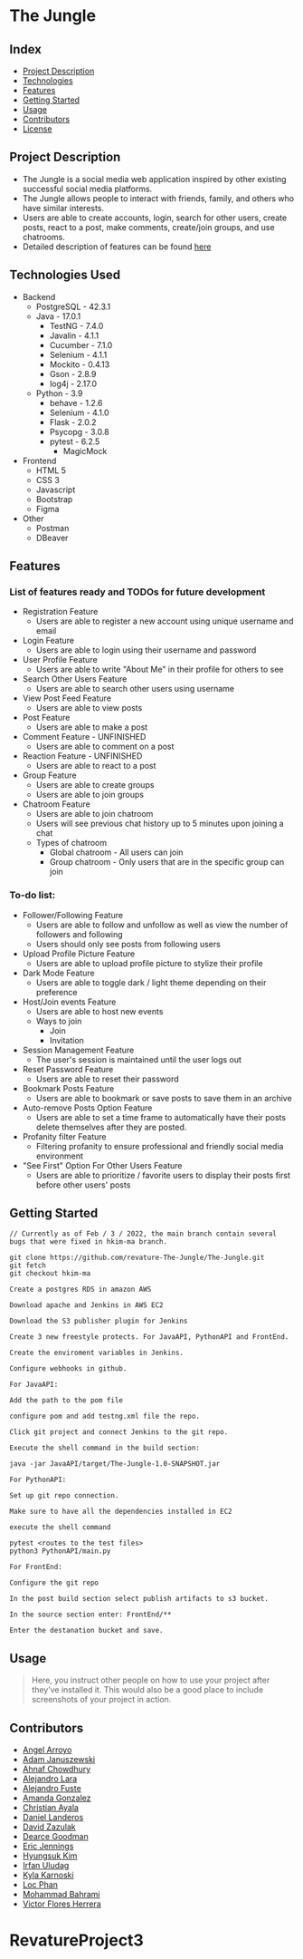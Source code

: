 # The Jungle

## Index
- [Project Description](#project-description)
- [Technologies](#technologies-used)
- [Features](#features)
- [Getting Started](#getting-started)
- [Usage](#usage)
- [Contributors](#contributors)
- [License](#license)

## Project Description

- The Jungle is a social media web application inspired by other existing successful social media platforms.
- The Jungle allows people to interact with friends, family, and others who have similar interests.
- Users are able to create accounts, login, search for other users, create posts, react to a post, make comments, create/join groups, and use chatrooms.
- Detailed description of features can be found [here](#features) 

## Technologies Used

* Backend
   * PostgreSQL - 42.3.1
   * Java - 17.0.1
      * TestNG - 7.4.0
      * Javalin - 4.1.1
      * Cucumber - 7.1.0
      * Selenium - 4.1.1
      * Mockito - 0.4.13
      * Gson - 2.8.9
      * log4j - 2.17.0
   * Python - 3.9
      * behave - 1.2.6
      * Selenium - 4.1.0
      * Flask - 2.0.2
      * Psycopg - 3.0.8
      * pytest - 6.2.5
        * MagicMock
* Frontend
   * HTML 5
   * CSS 3
   * Javascript
   * Bootstrap
   * Figma
* Other
   * Postman
   * DBeaver

## Features

### List of features ready and TODOs for future development
* Registration Feature
   * Users are able to register a new account using unique username and email
* Login Feature
   * Users are able to login using their username and password
* User Profile Feature
   * Users are able to write "About Me" in their profile for others to see
* Search Other Users Feature
   * Users are able to search other users using username 
* View Post Feed Feature
   * Users are able to view posts
* Post Feature
   * Users are able to make a post
* Comment Feature - UNFINISHED
   * Users are able to comment on a post
* Reaction Feature - UNFINISHED
   * Users are able to react to a post
* Group Feature
   * Users are able to create groups
   * Users are able to join groups
* Chatroom Feature
   * Users are able to join chatroom
   * Users will see previous chat history up to 5 minutes upon joining a chat
   * Types of chatroom
      * Global chatroom - All users can join
      * Group chatroom - Only users that are in the specific group can join

### To-do list:
* Follower/Following Feature
   * Users are able to follow and unfollow as well as view the number of followers and following
   * Users should only see posts from following users
* Upload Profile Picture Feature
   * Users are able to upload profile picture to stylize their profile
* Dark Mode Feature
   * Users are able to toggle dark / light theme depending on their preference
* Host/Join events Feature
   * Users are able to host new events
   * Ways to join
      * Join
      * Invitation
* Session Management Feature
   * The user's session is maintained until the user logs out
* Reset Password Feature
   * Users are able to reset their password
* Bookmark Posts Feature
   * Users are able to bookmark or save posts to save them in an archive
* Auto-remove Posts Option Feature
   * Users are able to set a time frame to automatically have their posts delete themselves after they are posted.
* Profanity filter Feature
   * Filtering profanity to ensure professional and friendly social media environment
* "See First" Option For Other Users Feature
   * Users are able to prioritize / favorite users to display their posts first before other users' posts

## Getting Started
   
```
// Currently as of Feb / 3 / 2022, the main branch contain several bugs that were fixed in hkim-ma branch.

git clone https://github.com/revature-The-Jungle/The-Jungle.git
git fetch
git checkout hkim-ma
```

```
Create a postgres RDS in amazon AWS

Download apache and Jenkins in AWS EC2

Download the S3 publisher plugin for Jenkins

Create 3 new freestyle protects. For JavaAPI, PythonAPI and FrontEnd.

Create the enviroment variables in Jenkins.

Configure webhooks in github.
```
```
For JavaAPI:

Add the path to the pom file

configure pom and add testng.xml file the repo.

Click git project and connect Jenkins to the git repo.

Execute the shell command in the build section:

java -jar JavaAPI/target/The-Jungle-1.0-SNAPSHOT.jar 
```
```
For PythonAPI:

Set up git repo connection.

Make sure to have all the dependencies installed in EC2

execute the shell command 

pytest <routes to the test files>
python3 PythonAPI/main.py
```
```
For FrontEnd:

Configure the git repo

In the post build section select publish artifacts to s3 bucket.

In the source section enter: FrontEnd/** 

Enter the destanation bucket and save.
```

## Usage

> Here, you instruct other people on how to use your project after they’ve installed it. This would also be a good place to include screenshots of your project in action.

## Contributors

- [Angel Arroyo](https://github.com/AArroyo021)
- [Adam Januszewski](https://github.com/AdamsCodeAndProjects)
- [Ahnaf Chowdhury](https://github.com/ahnaf717) 
- [Alejandro Lara](https://github.com/alara505)
- [Alejandro Fuste](https://github.com/Alejandro-Fuste)
- [Amanda Gonzalez](https://github.com/amandue10)
- [Christian Ayala](https://github.com/Chris24xx)
- [Daniel Landeros](https://github.com/Virtud87)
- [David Zazulak](https://github.com/dZazulak)
- [Dearce Goodman](https://github.com/DearceGoodman)
- [Eric Jennings](https://github.com/ericthered1138)
- [Hyungsuk Kim](https://github.com/hsKim93)
- [Irfan Uludag](https://github.com/Uirfan)
- [Kyla Karnoski](https://github.com/bluedragonscales)
- [Loc Phan](https://github.com/LocPhanRevature)
- [Mohammad Bahrami](https://github.com/mohbah)
- [Victor Flores Herrera](https://github.com/VictorFloresHerrera)
# RevatureProject3
